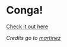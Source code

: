 # Conga!

[Check it out here](https://tec.freeddns.org)

_Credits go to [martinez](https://x.com/martinez)_
